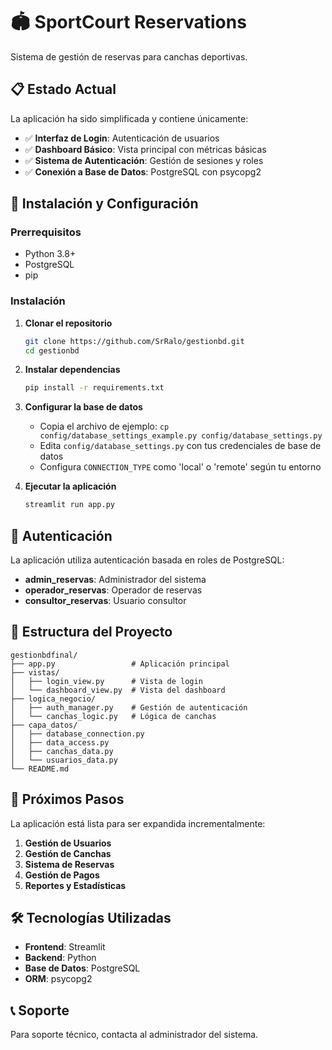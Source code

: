 # 🏟️ SportCourt Reservations

Sistema de gestión de reservas para canchas deportivas.

## 📋 Estado Actual

La aplicación ha sido simplificada y contiene únicamente:

- ✅ **Interfaz de Login**: Autenticación de usuarios
- ✅ **Dashboard Básico**: Vista principal con métricas básicas
- ✅ **Sistema de Autenticación**: Gestión de sesiones y roles
- ✅ **Conexión a Base de Datos**: PostgreSQL con psycopg2

## 🚀 Instalación y Configuración

### Prerrequisitos

- Python 3.8+
- PostgreSQL
- pip

### Instalación

1. **Clonar el repositorio**
   ```bash
   git clone https://github.com/SrRalo/gestionbd.git
   cd gestionbd
   ```

2. **Instalar dependencias**
   ```bash
   pip install -r requirements.txt
   ```

3. **Configurar la base de datos**
   - Copia el archivo de ejemplo: `cp config/database_settings_example.py config/database_settings.py`
   - Edita `config/database_settings.py` con tus credenciales de base de datos
   - Configura `CONNECTION_TYPE` como 'local' o 'remote' según tu entorno

4. **Ejecutar la aplicación**
   ```bash
   streamlit run app.py
   ```

## 🔐 Autenticación

La aplicación utiliza autenticación basada en roles de PostgreSQL:

- **admin_reservas**: Administrador del sistema
- **operador_reservas**: Operador de reservas
- **consultor_reservas**: Usuario consultor

## 📁 Estructura del Proyecto

```
gestionbdfinal/
├── app.py                 # Aplicación principal
├── vistas/
│   ├── login_view.py      # Vista de login
│   └── dashboard_view.py  # Vista del dashboard
├── logica_negocio/
│   ├── auth_manager.py    # Gestión de autenticación
│   └── canchas_logic.py   # Lógica de canchas
├── capa_datos/
│   ├── database_connection.py
│   ├── data_access.py
│   ├── canchas_data.py
│   └── usuarios_data.py
└── README.md
```

## 🔄 Próximos Pasos

La aplicación está lista para ser expandida incrementalmente:

1. **Gestión de Usuarios**
2. **Gestión de Canchas**
3. **Sistema de Reservas**
4. **Gestión de Pagos**
5. **Reportes y Estadísticas**

## 🛠️ Tecnologías Utilizadas

- **Frontend**: Streamlit
- **Backend**: Python
- **Base de Datos**: PostgreSQL
- **ORM**: psycopg2

## 📞 Soporte

Para soporte técnico, contacta al administrador del sistema. 